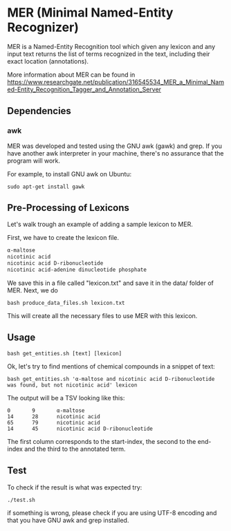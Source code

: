 # MER (Minimal Named-Entity Recognizer)

MER is a Named-Entity Recognition tool which given any lexicon and any input text returns the list of 
terms recognized in the text, including their exact location (annotations).

More information about MER can be found in https://www.researchgate.net/publication/316545534_MER_a_Minimal_Named-Entity_Recognition_Tagger_and_Annotation_Server

## Dependencies

### awk

MER was developed and tested using the GNU awk (gawk) and grep. If you have another awk interpreter in your machine, there's no assurance that the program will work.

For example, to install GNU awk on Ubuntu:

```
sudo apt-get install gawk
```

## Pre-Processing of Lexicons 

Let's walk trough an example of adding a sample lexicon to MER. 

First, we have to create the lexicon file. 

```txt
α-maltose
nicotinic acid
nicotinic acid D-ribonucleotide
nicotinic acid-adenine dinucleotide phosphate
```

We save this in a file called "lexicon.txt" and save it in the data/ folder of MER. Next, we do 

```shell
bash produce_data_files.sh lexicon.txt
```

This will create all the necessary files to use MER with this lexicon. 

## Usage

```shell
bash get_entities.sh [text] [lexicon]
```

Ok, let's try to find mentions of chemical compounds in a snippet of text:

```shell
bash get_entities.sh 'α-maltose and nicotinic acid D-ribonucleotide was found, but not nicotinic acid' lexicon
```

The output will be a TSV looking like this:

```tsv
0       9       α-maltose
14      28      nicotinic acid
65      79      nicotinic acid
14      45      nicotinic acid D-ribonucleotide
```

The first column corresponds to the start-index, the second to the end-index and the third to the annotated term.

## Test

To check if the result is what was expected try:

```shell
./test.sh
```

if something is wrong, please check if you are using UTF-8 encoding and that you have GNU awk and grep installed. 


